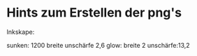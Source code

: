 # Hints zum Erstellen der png's

Inkskape:

sunken:
1200 breite
unschärfe 2,6
glow:
breite 2
unschärfe:13,2


